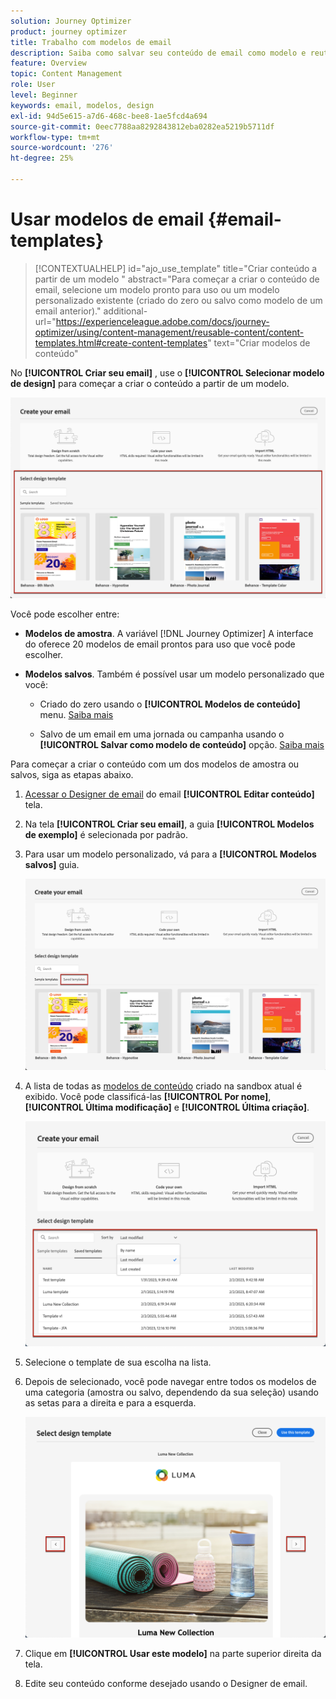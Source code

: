 ```yaml
---
solution: Journey Optimizer
product: journey optimizer
title: Trabalho com modelos de email
description: Saiba como salvar seu conteúdo de email como modelo e reutilizá-lo no Journey Optimizer
feature: Overview
topic: Content Management
role: User
level: Beginner
keywords: email, modelos, design
exl-id: 94d5e615-a7d6-468c-bee8-1ae5fcd4a694
source-git-commit: 0eec7788aa8292843812eba0282ea5219b5711df
workflow-type: tm+mt
source-wordcount: '276'
ht-degree: 25%

---
```


# Usar modelos de email {#email-templates}

>[!CONTEXTUALHELP]
>id="ajo_use_template"
>title="Criar conteúdo a partir de um modelo "
>abstract="Para começar a criar o conteúdo de email, selecione um modelo pronto para uso ou um modelo personalizado existente (criado do zero ou salvo como modelo de um email anterior)."
>additional-url="https://experienceleague.adobe.com/docs/journey-optimizer/using/content-management/reusable-content/content-templates.html#create-content-templates" text="Criar modelos de conteúdo"

No **[!UICONTROL Criar seu email]** , use o **[!UICONTROL Selecionar modelo de design]** para começar a criar o conteúdo a partir de um modelo.

![](assets/email_designer-templates.png)

Você pode escolher entre:

* **Modelos de amostra**. A variável [!DNL Journey Optimizer] A interface do oferece 20 modelos de email prontos para uso que você pode escolher.

* **Modelos salvos**. Também é possível usar um modelo personalizado que você:

   * Criado do zero usando o **[!UICONTROL Modelos de conteúdo]** menu. [Saiba mais](../content-management/content-templates.md#create-template-from-scratch)

   * Salvo de um email em uma jornada ou campanha usando o **[!UICONTROL Salvar como modelo de conteúdo]** opção. [Saiba mais](../content-management/content-templates.md#save-as-template)

Para começar a criar o conteúdo com um dos modelos de amostra ou salvos, siga as etapas abaixo.

1. [Acessar o Designer de email](get-started-email-design.md) do email **[!UICONTROL Editar conteúdo]** tela.

1. Na tela **[!UICONTROL Criar seu email]**, a guia **[!UICONTROL Modelos de exemplo]** é selecionada por padrão.

1. Para usar um modelo personalizado, vá para a **[!UICONTROL Modelos salvos]** guia.

   ![](assets/email_designer-saved-templates-tab.png)

1. A lista de todas as [modelos de conteúdo](../content-management/content-templates.md#create-content-templates) criado na sandbox atual é exibido. Você pode classificá-las **[!UICONTROL Por nome]**, **[!UICONTROL Última modificação]** e **[!UICONTROL Última criação]**.

   ![](assets/email_designer-saved-templates-filter.png)

1. Selecione o template de sua escolha na lista.

1. Depois de selecionado, você pode navegar entre todos os modelos de uma categoria (amostra ou salvo, dependendo da sua seleção) usando as setas para a direita e para a esquerda.

   ![](assets/email_designer-saved-templates-navigate.png)

1. Clique em **[!UICONTROL Usar este modelo]** na parte superior direita da tela.

1. Edite seu conteúdo conforme desejado usando o Designer de email.

